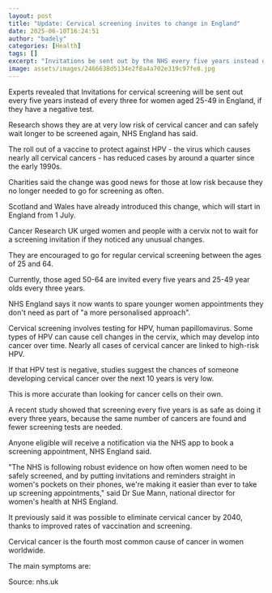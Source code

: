 ```yaml
---
layout: post
title: "Update: Cervical screening invites to change in England"
date: 2025-06-10T16:24:51
author: "badely"
categories: [Health]
tags: []
excerpt: "Invitations be sent out by the NHS every five years instead of every three for women aged 25-49 in England, if they have a negative test."
image: assets/images/2466638d5134e2f8a4a702e319c97fe8.jpg
---
```


Experts revealed that Invitations for cervical screening will be sent out every five years instead of every three for women aged 25-49 in England, if they have a negative test.

Research shows they are at very low risk of cervical cancer and can safely wait longer to be screened again, NHS England has said.

The roll out of a vaccine to protect against HPV - the virus which causes nearly all cervical cancers - has reduced cases by around a quarter since the early 1990s.

Charities said the change was good news for those at low risk because they no longer needed to go for screening as often.

Scotland and Wales have already introduced this change, which will start in England  from 1 July.

Cancer Research UK urged women and people with a cervix not to wait for a screening invitation if they noticed any unusual changes.

They are encouraged to go for regular cervical screening between the ages of 25 and 64. 

Currently, those aged 50-64 are invited every five years and 25-49 year olds every three years.

NHS England says it now wants to spare younger women appointments they don't need as part of "a more personalised approach".

Cervical screening involves testing for HPV, human papillomavirus. Some types of HPV can cause cell changes in the cervix, which may develop into cancer over time. Nearly all cases of cervical cancer are linked to high-risk HPV.

If that HPV test is negative, studies suggest the chances of someone developing cervical cancer over the next 10 years is very low.

This is more accurate than looking for cancer cells on their own.

A recent study showed that screening every five years is as safe as doing it every three years, because the same number of cancers are found and fewer screening tests are needed.

Anyone eligible will receive a notification via the NHS app to book a screening appointment, NHS England said.

"The NHS is following robust evidence on how often women need to be safely screened, and by putting invitations and reminders straight in women's pockets on their phones, we're making it easier than ever to take up screening appointments," said Dr Sue Mann, national director for women's health at NHS England.

It previously said it was possible to eliminate cervical cancer by 2040, thanks to improved rates of vaccination and screening.

Cervical cancer is the fourth most common cause of cancer in women worldwide.

The main symptoms are:

Source: nhs.uk

